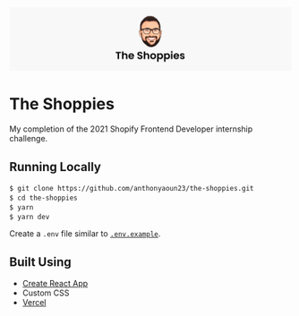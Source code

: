 ![The Shoppies by Anthony](./public/anthonyaoun.png)

# The Shoppies

My completion of the 2021 Shopify Frontend Developer internship challenge.

## Running Locally

```bash
$ git clone https://github.com/anthonyaoun23/the-shoppies.git
$ cd the-shoppies
$ yarn
$ yarn dev
```

Create a `.env` file similar to [`.env.example`]().

## Built Using

- [Create React App](https://create-react-app.dev/)
- Custom CSS
- [Vercel](https://vercel.com)
